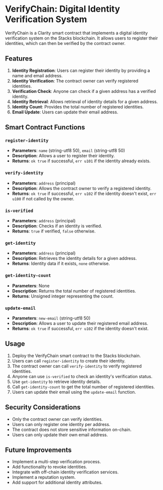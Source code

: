 # VerifyChain: Digital Identity Verification System

VerifyChain is a Clarity smart contract that implements a digital identity verification system on the Stacks blockchain. It allows users to register their identities, which can then be verified by the contract owner.

## Features

1. **Identity Registration**: Users can register their identity by providing a name and email address.
2. **Identity Verification**: The contract owner can verify registered identities.
3. **Verification Check**: Anyone can check if a given address has a verified identity.
4. **Identity Retrieval**: Allows retrieval of identity details for a given address.
5. **Identity Count**: Provides the total number of registered identities.
6. **Email Update**: Users can update their email address.

## Smart Contract Functions

### `register-identity`
- **Parameters**: `name` (string-utf8 50), `email` (string-utf8 50)
- **Description**: Allows a user to register their identity.
- **Returns**: `ok true` if successful, `err u101` if the identity already exists.

### `verify-identity`
- **Parameters**: `address` (principal)
- **Description**: Allows the contract owner to verify a registered identity.
- **Returns**: `ok true` if successful, `err u102` if the identity doesn't exist, `err u100` if not called by the owner.

### `is-verified`
- **Parameters**: `address` (principal)
- **Description**: Checks if an identity is verified.
- **Returns**: `true` if verified, `false` otherwise.

### `get-identity`
- **Parameters**: `address` (principal)
- **Description**: Retrieves the identity details for a given address.
- **Returns**: Identity data if it exists, `none` otherwise.

### `get-identity-count`
- **Parameters**: None
- **Description**: Returns the total number of registered identities.
- **Returns**: Unsigned integer representing the count.

### `update-email`
- **Parameters**: `new-email` (string-utf8 50)
- **Description**: Allows a user to update their registered email address.
- **Returns**: `ok true` if successful, `err u102` if the identity doesn't exist.

## Usage

1. Deploy the VerifyChain smart contract to the Stacks blockchain.
2. Users can call `register-identity` to create their identity.
3. The contract owner can call `verify-identity` to verify registered identities.
4. Anyone can use `is-verified` to check an identity's verification status.
5. Use `get-identity` to retrieve identity details.
6. Call `get-identity-count` to get the total number of registered identities.
7. Users can update their email using the `update-email` function.

## Security Considerations

- Only the contract owner can verify identities.
- Users can only register one identity per address.
- The contract does not store sensitive information on-chain.
- Users can only update their own email address.

## Future Improvements

- Implement a multi-step verification process.
- Add functionality to revoke identities.
- Integrate with off-chain identity verification services.
- Implement a reputation system.
- Add support for additional identity attributes.
